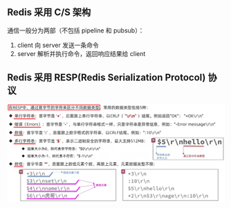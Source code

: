 ## Redis 采用 C/S 架构

通信一般分为两部（不包括 pipeline 和 pubsub）：

1. client 向 server 发送一条命令
2. server 解析并执行命令，返回响应结果给 client

## Redis 采用 RESP(Redis Serialization Protocol) 协议

![alt text](image.png)